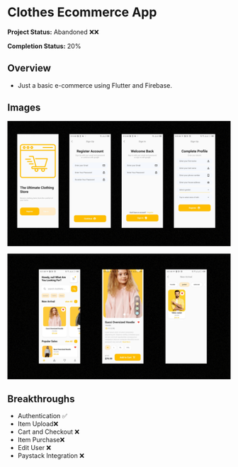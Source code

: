 # Clothes Ecommerce App

**Project Status:** Abandoned ❌❌

**Completion Status:** 20%

## Overview

- Just a basic e-commerce using Flutter and Firebase.

## Images

![1](/images/1.png)

![2](/images/2.png)

## Breakthroughs

- Authentication ✅
- Item Upload❌
- Cart and Checkout ❌
- Item Purchase❌
- Edit User ❌
- Paystack Integration ❌
